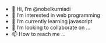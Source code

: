 - 👋 Hi, I’m @nobelkurniadi
- 👀 I’m interested in web programming
- 🌱 I’m currently learning javascript
- 💞️ I’m looking to collaborate on ...
- 📫 How to reach me ...

<!---
nobelkurniadi/nobelkurniadi is a ✨ special ✨ repository because its `README.md` (this file) appears on your GitHub profile.
You can click the Preview link to take a look at your changes.
--->

